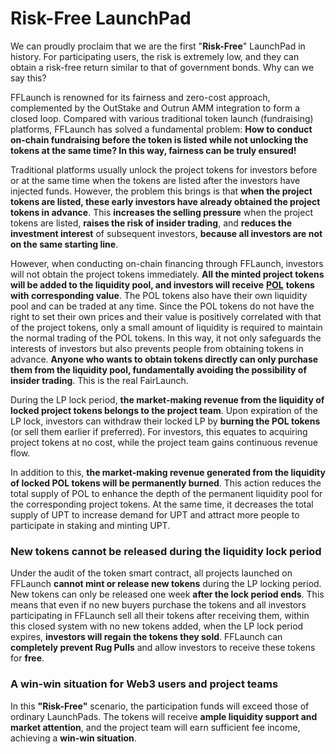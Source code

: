 # Risk-Free LaunchPad

We can proudly proclaim that we are the first "**Risk-Free**" LaunchPad in history. For participating users, the risk is extremely low, and they can obtain a risk-free return similar to that of government bonds. Why can we say this?

FFLaunch is renowned for its fairness and zero-cost approach, complemented by the OutStake and Outrun AMM integration to form a closed loop. Compared with various traditional token launch (fundraising) platforms, FFLaunch has solved a fundamental problem: **How to conduct on-chain fundraising before the token is listed while not unlocking the tokens at the same time? In this way, fairness can be truly ensured!**

Traditional platforms usually unlock the project tokens for investors before or at the same time when the tokens are listed after the investors have injected funds. However, the problem this brings is that **when the project tokens are listed, these early investors have already obtained the project tokens in advance**. This **increases the selling pressure** when the project tokens are listed, **raises the risk of insider trading**, and **reduces the investment interest** of subsequent investors, **because all investors are not on the same starting line**.

However, when conducting on-chain financing through FFLaunch, investors will not obtain the project tokens immediately. **All the minted project tokens will be added to the liquidity pool, and investors will receive** [**POL**](proof-of-liquidity-token.md) **tokens with corresponding value**. The POL tokens also have their own liquidity pool and can be traded at any time. Since the POL tokens do not have the right to set their own prices and their value is positively correlated with that of the project tokens, only a small amount of liquidity is required to maintain the normal trading of the POL tokens. In this way, it not only safeguards the interests of investors but also prevents people from obtaining tokens in advance. **Anyone who wants to obtain tokens directly can only purchase them from the liquidity pool, fundamentally avoiding the possibility of insider trading**. This is the real FairLaunch.

During the LP lock period, **the market-making revenue from the liquidity of locked project tokens belongs to the project team**. Upon expiration of the LP lock, investors can withdraw their locked LP by **burning the POL tokens** (or sell them earlier if preferred). For investors, this equates to acquiring project tokens at no cost, while the project team gains continuous revenue flow.

In addition to this, **the market-making revenue generated from the liquidity of locked POL tokens will be permanently burned**. This action reduces the total supply of POL to enhance the depth of the permanent liquidity pool for the corresponding project tokens. At the same time, it decreases the total supply of UPT to increase demand for UPT and attract more people to participate in staking and minting UPT.

### New tokens cannot be released during the liquidity lock period

Under the audit of the token smart contract, all projects launched on FFLaunch **cannot mint or release new tokens** during the LP locking period. New tokens can only be released one week **after the lock period ends**. This means that even if no new buyers purchase the tokens and all investors participating in FFLaunch sell all their tokens after receiving them, within this closed system with no new tokens added, when the LP lock period expires, **investors will regain the tokens they sold**. FFLaunch can **completely prevent Rug Pulls** and allow investors to receive these tokens for **free**.

### A win-win situation for Web3 users and project teams

In this **"Risk-Free"** scenario, the participation funds will exceed those of ordinary LaunchPads. The tokens will receive **ample liquidity support and market attention**, and the project team will earn sufficient fee income, achieving a **win-win situation**.&#x20;
